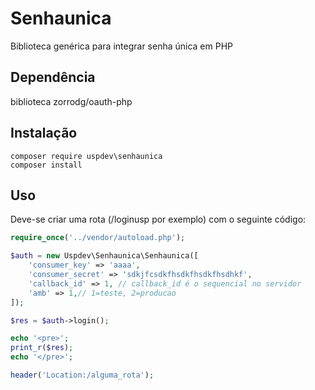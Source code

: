 # Senhaunica
Biblioteca genérica para integrar senha única em PHP

## Dependência

biblioteca zorrodg/oauth-php

## Instalação

```
composer require uspdev\senhaunica
composer install
```

## Uso
Deve-se criar uma rota (/loginusp por exemplo) com o seguinte código:

```php
require_once('../vendor/autoload.php');

$auth = new Uspdev\Senhaunica\Senhaunica([
    'consumer_key' => 'aaaa',
    'consumer_secret' => 'sdkjfcsdkfhsdkfhsdkfhsdhkf',
    'callback_id' => 1, // callback_id é o sequencial no servidor
    'amb' => 1,// 1=teste, 2=producao
]);

$res = $auth->login();

echo '<pre>';
print_r($res);
echo '</pre>';

header('Location:/alguma_rota');

```
